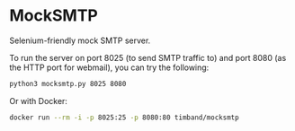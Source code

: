 # MockSMTP

Selenium-friendly mock SMTP server.

To run the server on port 8025 (to send SMTP traffic
to) and port 8080 (as the HTTP port for webmail), you
can try the following:

```sh
python3 mocksmtp.py 8025 8080
```

Or with Docker:

```sh
docker run --rm -i -p 8025:25 -p 8080:80 timband/mocksmtp
```
